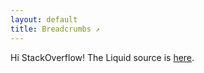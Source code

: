 ```yaml
---
layout: default
title: Breadcrumbs ↗
---
```


Hi StackOverflow! The Liquid source is
[here](https://github.com/dbaupp/dbaupp.github.com/blob/master/_layouts/default.html#L17).
